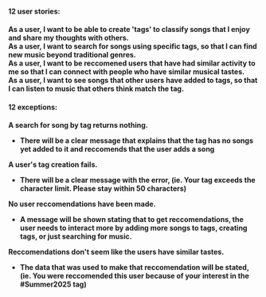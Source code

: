 <h4> 12 user stories:<h4/>

As a user, I want to be able to create 'tags' to classify songs that I enjoy and share my thoughts with others. <br/>
As a user, I want to search for songs using specific tags, so that I can find new music beyond traditional genres.<br/>
As a user, I want to be reccomened users that have had similar activity to me so that I can connect with people who have similar musical tastes.<br/>
As a user, I want to see songs that other users have added to tags, so that I can listen to music that others think match the tag.<br/>

<h4> 12 exceptions: <h4/>
  
A search for song by tag returns nothing.
  - There will be a clear message that explains that the tag has no songs yet added to it and reccomends that the user adds a song
  
A user's tag creation fails.
  - There will be a clear message with the error, (ie. Your tag exceeds the character limit. Please stay within 50 characters)

No user reccomendations have been made.
  - A message will be shown stating that to get reccomendations, the user needs to interact more by adding more songs to tags, creating tags, or just searching for music.

Reccomendations don't seem like the users have similar tastes.
  - The data that was used to make that reccomendation will be stated, (ie. You were reccomended this user because of your interest in the #Summer2025 tag)

